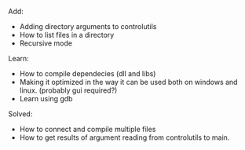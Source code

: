 Add:
- Adding directory arguments to controlutils
- How to list files in a directory
- Recursive mode

Learn:
- How to compile dependecies (dll and libs)
- Making it optimized in the way it can be used both on windows and linux. (probably gui required?)
- Learn using gdb


Solved:
- How to connect and compile multiple files
- How to get results of argument reading from controlutils to main.